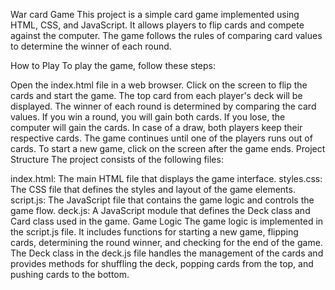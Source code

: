 War card Game 
This project is a simple card game implemented using HTML, CSS, and JavaScript. It allows players to flip cards and compete against the computer. The game follows the rules of comparing card values to determine the winner of each round.

How to Play
To play the game, follow these steps:

Open the index.html file in a web browser.
Click on the screen to flip the cards and start the game.
The top card from each player's deck will be displayed.
The winner of each round is determined by comparing the card values.
If you win a round, you will gain both cards. If you lose, the computer will gain the cards. In case of a draw, both players keep their respective cards.
The game continues until one of the players runs out of cards.
To start a new game, click on the screen after the game ends.
Project Structure
The project consists of the following files:

index.html: The main HTML file that displays the game interface.
styles.css: The CSS file that defines the styles and layout of the game elements.
script.js: The JavaScript file that contains the game logic and controls the game flow.
deck.js: A JavaScript module that defines the Deck class and Card class used in the game.
Game Logic
The game logic is implemented in the script.js file. It includes functions for starting a new game, flipping cards, determining the round winner, and checking for the end of the game. The Deck class in the deck.js file handles the management of the cards and provides methods for shuffling the deck, popping cards from the top, and pushing cards to the bottom.
